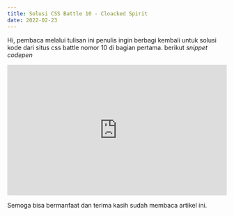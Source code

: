 ```yaml
---
title: Solusi CSS Battle 10 - Cloacked Spirit 
date: 2022-02-23
---
```


Hi, pembaca melalui tulisan ini penulis ingin berbagi kembali untuk solusi kode dari situs css battle nomor 10 di bagian pertama.
berikut *snippet codepen*

<iframe height="300" style="width: 100%;" scrolling="no" title="CSS battle #10" src="https://codepen.io/e1nzb3rn/embed/dyZvdGN?default-tab=html%2Cresult" frameborder="no" loading="lazy" allowtransparency="true" allowfullscreen="true">
  See the Pen <a href="https://codepen.io/e1nzb3rn/pen/dyZvdGN">
    CSS battle #10</a> by Aulia Mahardika (<a href="https://codepen.io/e1nzb3rn">@e1nzb3rn</a>)
      on <a href="https://codepen.io">CodePen</a>.
      </iframe>

Semoga bisa bermanfaat dan terima kasih sudah membaca artikel ini.
